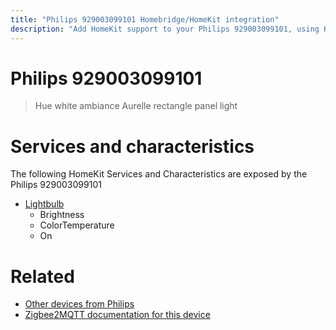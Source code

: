 ```yaml
---
title: "Philips 929003099101 Homebridge/HomeKit integration"
description: "Add HomeKit support to your Philips 929003099101, using Homebridge, Zigbee2MQTT and homebridge-z2m."
---
```

<!---
This file has been GENERATED using src/docgen/docgen.ts
DO NOT EDIT THIS FILE MANUALLY!
-->
# Philips 929003099101
> Hue white ambiance Aurelle rectangle panel light


# Services and characteristics
The following HomeKit Services and Characteristics are exposed by
the Philips 929003099101

* [Lightbulb](../../light.md)
  * Brightness
  * ColorTemperature
  * On


# Related
* [Other devices from Philips](../index.md#philips)
* [Zigbee2MQTT documentation for this device](https://www.zigbee2mqtt.io/devices/929003099101.html)